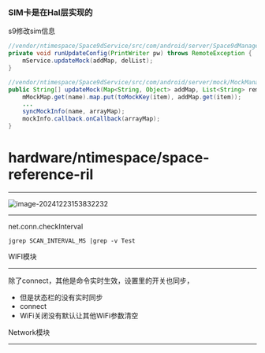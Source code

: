 ### SIM卡是在Hal层实现的

s9修改sim信息

```java
//vendor/ntimespace/Space9dService/src/com/android/server/Space9dManagerShellCommand.java
private void runUpdateConfig(PrintWriter pw) throws RemoteException {
    mService.updateMock(addMap, delList);
}

//vendor/ntimespace/Space9dService/src/com/android/server/mock/MockManager.java
public String[] updateMock(Map<String, Object> addMap, List<String> removeKeys) {
    mMockMap.get(name).map.put(toMockKey(item), addMap.get(item));
    ...
    syncMockInfo(name, arrayMap);
    mockInfo.callback.onCallback(arrayMap);
}
```





# hardware/ntimespace/space-reference-ril



---

![image-20241223153832232](https://cdn.jsdelivr.net/gh/chaixiang2002/repo/picgo/img/202412231538759.png)

---

net.conn.checkInterval

```
jgrep SCAN_INTERVAL_MS |grep -v Test
```







WIFI模块

---

除了connect，其他是命令实时生效，设置里的开关也同步，

- 但是状态栏的没有实时同步
- connect
- WiFi关闭没有默认让其他WiFi参数清空



Network模块

---

